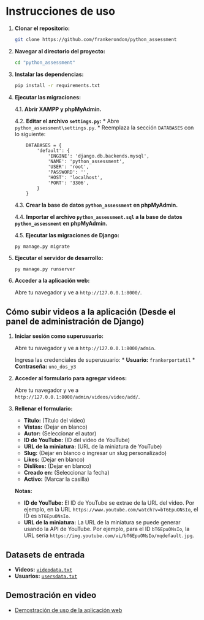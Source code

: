 # Instrucciones de uso

1.  **Clonar el repositorio:**

    ```bash
    git clone https://github.com/frankerondon/python_assessment
    ```

2.  **Navegar al directorio del proyecto:**

    ```bash
    cd "python_assessment"
    ```

3.  **Instalar las dependencias:**

    ```bash
    pip install -r requirements.txt
    ```

4.  **Ejecutar las migraciones:**

    4.1. **Abrir XAMPP y phpMyAdmin.**
    
    4.2. **Editar el archivo `settings.py`:**
        * Abre `python_assessment\settings.py`.
        * Reemplaza la sección `DATABASES` con lo siguiente:
            
            DATABASES = {
                'default': {
                    'ENGINE': 'django.db.backends.mysql',
                    'NAME': 'python_assessment',
                    'USER': 'root',
                    'PASSWORD': '',
                    'HOST': 'localhost',
                    'PORT': '3306',
                }
            }
            
    4.3. **Crear la base de datos `python_assessment` en phpMyAdmin.**
    
    4.4. **Importar el archivo `python_assessment.sql` a la base de datos `python_assessment` en phpMyAdmin.**
    
    4.5. **Ejecutar las migraciones de Django:**

        
        py manage.py migrate
        

5.  **Ejecutar el servidor de desarrollo:**

    ```bash
    py manage.py runserver
    ```

6.  **Acceder a la aplicación web:**

    Abre tu navegador y ve a `http://127.0.0.1:8000/`.

## Cómo subir videos a la aplicación (Desde el panel de administración de Django)

1.  **Iniciar sesión como superusuario:**

    Abre tu navegador y ve a `http://127.0.0.1:8000/admin`.
    
    Ingresa las credenciales de superusuario:
        * **Usuario:** `frankerportatil`
        * **Contraseña:** `uno_dos_y3`

2.  **Acceder al formulario para agregar videos:**

    Abre tu navegador y ve a `http://127.0.0.1:8000/admin/videos/video/add/`.

3.  **Rellenar el formulario:**

    * **Título:** (Título del video)
    * **Vistas:** (Dejar en blanco)
    * **Autor:** (Seleccionar el autor)
    * **ID de YouTube:** (ID del video de YouTube)
    * **URL de la miniatura:** (URL de la miniatura de YouTube)
    * **Slug:** (Dejar en blanco o ingresar un slug personalizado)
    * **Likes:** (Dejar en blanco)
    * **Dislikes:** (Dejar en blanco)
    * **Creado en:** (Seleccionar la fecha)
    * **Activo:** (Marcar la casilla)

    **Notas:**

    * **ID de YouTube:** El ID de YouTube se extrae de la URL del video. Por ejemplo, en la URL `https://www.youtube.com/watch?v=bT6EpuONsIo`, el ID es `bT6EpuONsIo`.
    * **URL de la miniatura:** La URL de la miniatura se puede generar usando la API de YouTube. Por ejemplo, para el ID `bT6EpuONsIo`, la URL sería `https://img.youtube.com/vi/bT6EpuONsIo/mqdefault.jpg`.

## Datasets de entrada

* **Videos:** [`videodata.txt`](videodata.txt)
* **Usuarios:** [`usersdata.txt`](usersdata.txt)

## Demostración en video

* [Demostración de uso de la aplicación web](https://youtu.be/6O4ZHC-g9qU)